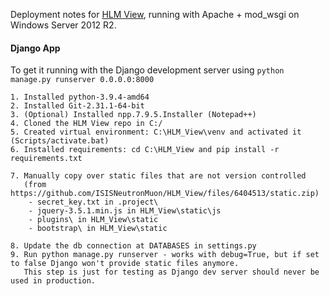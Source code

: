 Deployment notes for [HLM View](https://github.com/ISISNeutronMuon/HLM_View), running with Apache + mod_wsgi on Windows Server 2012 R2.


#### Django App
To get it running with the Django development server using `python manage.py runserver 0.0.0.0:8000`

```
1. Installed python-3.9.4-amd64
2. Installed Git-2.31.1-64-bit
3. (Optional) Installed npp.7.9.5.Installer (Notepad++)
4. Cloned the HLM View repo in C:/
5. Created virtual environment: C:\HLM_View\venv and activated it (Scripts/activate.bat)
6. Installed requirements: cd C:\HLM_View and pip install -r requirements.txt

7. Manually copy over static files that are not version controlled
   (from https://github.com/ISISNeutronMuon/HLM_View/files/6404513/static.zip)
    - secret_key.txt in .project\
    - jquery-3.5.1.min.js in HLM_View\static\js
    - plugins\ in HLM_View\static
    - bootstrap\ in HLM_View\static

8. Update the db connection at DATABASES in settings.py
9. Run python manage.py runserver - works with debug=True, but if set to false Django won't provide static files anymore. 
   This step is just for testing as Django dev server should never be used in production.
```

